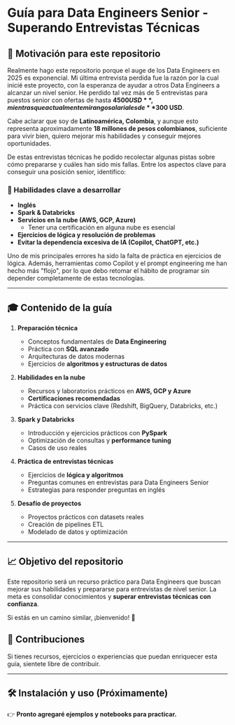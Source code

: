 # Guía para Data Engineers Senior - Superando Entrevistas Técnicas

## 🚀 Motivación para este repositorio

Realmente hago este repositorio porque el auge de los Data Engineers en 2025 es exponencial. Mi última entrevista perdida fue la razón por la cual inicié este proyecto, con la esperanza de ayudar a otros Data Engineers a alcanzar un nivel senior. He perdido tal vez más de 5 entrevistas para puestos senior con ofertas de hasta **$4500 USD**, mientras que actualmente mi rango salarial es de **$300 USD**.

Cabe aclarar que soy de **Latinoamérica, Colombia**, y aunque esto representa aproximadamente **18 millones de pesos colombianos**, suficiente para vivir bien, quiero mejorar mis habilidades y conseguir mejores oportunidades.

De estas entrevistas técnicas he podido recolectar algunas pistas sobre cómo prepararse y cuáles han sido mis fallas. Entre los aspectos clave para conseguir una posición senior, identifico:

### 🔎 Habilidades clave a desarrollar
- **Inglés**
- **Spark & Databricks**
- **Servicios en la nube (AWS, GCP, Azure)**
  - Tener una certificación en alguna nube es esencial
- **Ejercicios de lógica y resolución de problemas**
- **Evitar la dependencia excesiva de IA (Copilot, ChatGPT, etc.)**

Uno de mis principales errores ha sido la falta de práctica en ejercicios de lógica. Además, herramientas como Copilot y el prompt engineering me han hecho más "flojo", por lo que debo retomar el hábito de programar sin depender completamente de estas tecnologías.

---

## 🎓 Contenido de la guía

1. **Preparación técnica**
   - Conceptos fundamentales de **Data Engineering**
   - Práctica con **SQL avanzado**
   - Arquitecturas de datos modernas
   - Ejercicios de **algoritmos y estructuras de datos**

2. **Habilidades en la nube**
   - Recursos y laboratorios prácticos en **AWS, GCP y Azure**
   - **Certificaciones recomendadas**
   - Práctica con servicios clave (Redshift, BigQuery, Databricks, etc.)

3. **Spark y Databricks**
   - Introducción y ejercicios prácticos con **PySpark**
   - Optimización de consultas y **performance tuning**
   - Casos de uso reales

4. **Práctica de entrevistas técnicas**
   - Ejercicios de **lógica y algoritmos**
   - Preguntas comunes en entrevistas para Data Engineers Senior
   - Estrategias para responder preguntas en inglés

5. **Desafío de proyectos**
   - Proyectos prácticos con datasets reales
   - Creación de pipelines ETL
   - Modelado de datos y optimización

---

## 📈 Objetivo del repositorio

Este repositorio será un recurso práctico para Data Engineers que buscan mejorar sus habilidades y prepararse para entrevistas de nivel senior. La meta es consolidar conocimientos y **superar entrevistas técnicas con confianza**.

Si estás en un camino similar, ¡bienvenido! 🎉

## 🌟 Contribuciones

Si tienes recursos, ejercicios o experiencias que puedan enriquecer esta guía, sientete libre de contribuir.

---

## 🛠️ Instalación y uso (Próximamente)

👉 **Pronto agregaré ejemplos y notebooks para practicar.**


